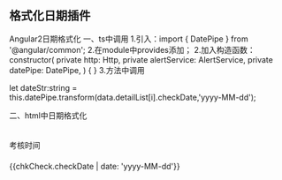 ## 格式化日期插件

Angular2日期格式化
一、ts中调用
1.引入：import { DatePipe } from '@angular/common';
2.在module中provides添加；
2.加入构造函数：
constructor(
private http: Http,
private alertService: AlertService,
private datePipe: DatePipe,
) { }
3.方法中调用
 
 let dateStr:string = this.datePipe.transform(data.detailList[i].checkDate,'yyyy-MM-dd');
 
二、html中日期格式化
<div class="cell">
　　<div class="title">考核时间</div>
　　<div class="content">{{chkCheck.checkDate | date: 'yyyy-MM-dd'}}</div>
</div>
